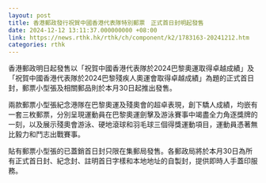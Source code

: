 ```yaml
---
layout: post
title: 香港郵政發行祝賀中國香港代表隊特別郵票　正式首日封明起發售
date: 2024-12-12 13:11:37.000000000 +08:00
link: https://news.rthk.hk/rthk/ch/component/k2/1783163-20241212.htm
categories: rthk
---
```


香港郵政明日起發售以「祝賀中國香港代表隊於2024巴黎奧運取得卓越成績」及「祝賀中國香港代表隊於2024巴黎殘疾人奧運會取得卓越成績」為題的正式首日封，郵票小型張及相關郵品則於本月30日起推出發售。

兩款郵票小型張紀念港隊在巴黎奧運及殘奧會的超卓表現，創下驕人成績，均嵌有一套三枚郵票，分別呈現運動員在巴黎奧運劍擊及游泳賽事中竭盡全力角逐獎牌的一刻，以及展示殘奧會游泳、硬地滾球和羽毛球三個得獎運動項目，運動員憑著無比毅力和鬥志出戰賽事。

貼有郵票小型張的已蓋銷首日封只限在集郵局發售。各郵政局將於本月30日為所有正式首日封、紀念封、註明首日字樣和本地地址的自製封，提供即時人手蓋印服務。
